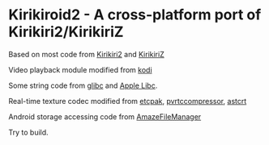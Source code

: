 Kirikiroid2 - A cross-platform port of Kirikiri2/KirikiriZ
==========================================================

Based on most code from [Kirikiri2](http://kikyou.info/tvp/) and [KirikiriZ](https://github.com/krkrz/krkrz)

Video playback module modified from [kodi](https://github.com/xbmc/xbmc)

Some string code from [glibc](https://www.gnu.org/s/libc) and [Apple Libc](https://opensource.apple.com/source/Libc).

Real-time texture codec modified from [etcpak](https://bitbucket.org/wolfpld/etcpak.git), [pvrtccompressor](https://bitbucket.org/jthlim/pvrtccompressor), [astcrt](https://github.com/daoo/astcrt)

Android storage accessing code from [AmazeFileManager](https://github.com/arpitkh96/AmazeFileManager)

Try to build.